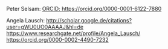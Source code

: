Peter Selsam:
[ORCID:  ](https://orcid.org/0000-0001-6122-7880)https://orcid.org/0000-0001-6122-7880

Angela Lausch:
http://scholar.google.de/citations?user=gWU0UO0AAAAJ&hl=de
https://www.researchgate.net/profile/Angela_Lausch/
https://orcid.org/0000-0002-4490-7232
